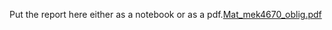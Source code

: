 Put the report here either as a notebook or as a pdf.[Mat_mek4670_oblig.pdf](https://github.com/user-attachments/files/17305248/Mat_mek4670_oblig.pdf)
